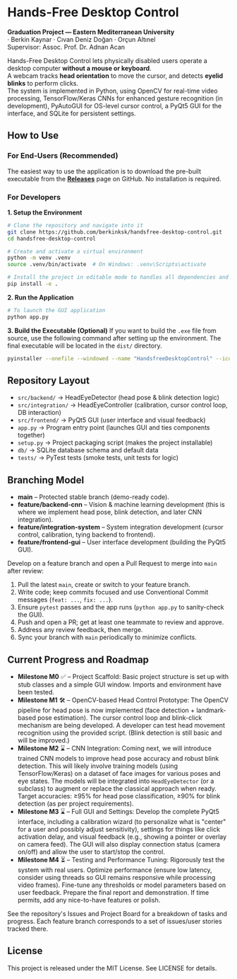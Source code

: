 # Hands-Free Desktop Control

**Graduation Project — Eastern Mediterranean University**  
· Berkin Kaynar · Cıvan Deniz Doğan · Orçun Altınel  
Supervisor: Assoc. Prof. Dr. Adnan Acan

Hands-Free Desktop Control lets physically disabled users operate a desktop computer **without a mouse or keyboard**.  
A webcam tracks **head orientation** to move the cursor, and detects **eyelid blinks** to perform clicks.  
The system is implemented in Python, using OpenCV for real-time video processing, TensorFlow/Keras CNNs for enhanced gesture recognition (in development), PyAutoGUI for OS-level cursor control, a PyQt5 GUI for the interface, and SQLite for persistent settings.

## How to Use

### For End-Users (Recommended)
The easiest way to use the application is to download the pre-built executable from the **[Releases](https://github.com/berkinksk/handsfree-desktop-control/releases)** page on GitHub. No installation is required.

### For Developers

**1. Setup the Environment**
```bash
# Clone the repository and navigate into it
git clone https://github.com/berkinksk/handsfree-desktop-control.git
cd handsfree-desktop-control

# Create and activate a virtual environment
python -m venv .venv
source .venv/bin/activate  # On Windows: .venv\Scripts\activate

# Install the project in editable mode to handles all dependencies and paths)
pip install -e .
```

**2. Run the Application**
```bash
# To launch the GUI application
python app.py
```

**3. Build the Executable (Optional)**
If you want to build the `.exe` file from source, use the following command after setting up the environment. The final executable will be located in the `dist/` directory.
```bash
pyinstaller --onefile --windowed --name "HandsfreeDesktopControl" --icon=src/frontend/assets/sun.png --add-data ".venv/Lib/site-packages/mediapipe;mediapipe" --add-data "src/frontend/assets;assets" app.py
```

## Repository Layout

- `src/backend/` → HeadEyeDetector (head pose & blink detection logic)
- `src/integration/` → HeadEyeController (calibration, cursor control loop, DB interaction)
- `src/frontend/` → PyQt5 GUI (user interface and visual feedback)
- `app.py` → Program entry point (launches GUI and ties components together)
- `setup.py` → Project packaging script (makes the project installable)
- `db/` → SQLite database schema and default data
- `tests/` → PyTest tests (smoke tests, unit tests for logic)

## Branching Model

- **main** – Protected stable branch (demo-ready code).
- **feature/backend-cnn** – Vision & machine learning development (this is where we implement head pose, blink detection, and later CNN integration).
- **feature/integration-system** – System integration development (cursor control, calibration, tying backend to frontend).
- **feature/frontend-gui** – User interface development (building the PyQt5 GUI).

Develop on a feature branch and open a Pull Request to merge into `main` after review:

1. Pull the latest `main`, create or switch to your feature branch.
2. Write code; keep commits focused and use Conventional Commit messages (`feat: ...`, `fix: ...`).
3. Ensure `pytest` passes and the app runs (`python app.py` to sanity-check the GUI).
4. Push and open a PR; get at least one teammate to review and approve.
5. Address any review feedback, then merge.
6. Sync your branch with `main` periodically to minimize conflicts.

## Current Progress and Roadmap

- **Milestone M0** ✅ – Project Scaffold: Basic project structure is set up with stub classes and a simple GUI window. Imports and environment have been tested.
- **Milestone M1** 🛠️ – OpenCV-based Head Control Prototype: The OpenCV pipeline for head pose is now implemented (face detection + landmark-based pose estimation). The cursor control loop and blink-click mechanism are being developed. A developer can test head movement recognition using the provided script. (Blink detection is still basic and will be improved.)
- **Milestone M2** ⌛ – CNN Integration: Coming next, we will introduce trained CNN models to improve head pose accuracy and robust blink detection. This will likely involve training models (using TensorFlow/Keras) on a dataset of face images for various poses and eye states. The models will be integrated into `HeadEyeDetector` (or a subclass) to augment or replace the classical approach when ready. Target accuracies: ≥95% for head pose classification, ≥90% for blink detection (as per project requirements).
- **Milestone M3** ⌛ – Full GUI and Settings: Develop the complete PyQt5 interface, including a calibration wizard (to personalize what is "center" for a user and possibly adjust sensitivity), settings for things like click activation delay, and visual feedback (e.g., showing a pointer or overlay on camera feed). The GUI will also display connection status (camera on/off) and allow the user to start/stop the control.
- **Milestone M4** ⏳ – Testing and Performance Tuning: Rigorously test the system with real users. Optimize performance (ensure low latency, consider using threads so GUI remains responsive while processing video frames). Fine-tune any thresholds or model parameters based on user feedback. Prepare the final report and demonstration. If time permits, add any nice-to-have features or polish.

See the repository's Issues and Project Board for a breakdown of tasks and progress. Each feature branch corresponds to a set of issues/user stories tracked there.

## License

This project is released under the MIT License. See LICENSE for details.
